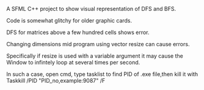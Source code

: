 A SFML C++ project to show visual representation of DFS and BFS. 

Code is somewhat glitchy for older  graphic cards. 

DFS for matrices above a few hundred cells shows error. 

Changing dimensions mid program using vector resize can cause errors. 

Specifically if resize is used with a variable argument it may cause the Window to infintely loop at several times per second. 

In such a case, open cmd, type tasklist to find PID of .exe file,then kill it with Taskkill /PID "PID_no,example:9087" /F

